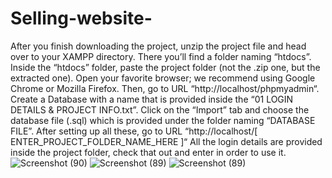 # Selling-website-
After you finish downloading the project, unzip the project file and head over to your XAMPP directory.
There you’ll find a folder naming “htdocs”.
Inside the “htdocs” folder, paste the project folder (not the .zip one, but the extracted one). 
Open your favorite browser; we recommend using Google Chrome or Mozilla Firefox.
Then, go to URL “http://localhost/phpmyadmin“.
Create a Database with a name that is provided inside the “01 LOGIN DETAILS & PROJECT INFO.txt”.
Click on the “Import” tab and choose the database file (.sql) which is provided under the folder naming “DATABASE FILE”. 
After setting up all these, go to URL “http://localhost/[ ENTER_PROJECT_FOLDER_NAME_HERE ]“ All the login details are provided inside the project folder, check that out and enter in order to use it.
![Screenshot (90)](https://user-images.githubusercontent.com/108449294/196845303-76a0f398-546e-4022-95ae-8987e2e3b469.png)
![Screenshot (89)](https://user-images.githubusercontent.com/108449294/196845327-e730bc56-6f5e-48e5-987d-24291bad6ed6.png)
![Screenshot (89)](https://user-images.githubusercontent.com/108449294/196845368-5200a190-cd3a-493d-ab17-66907bdc67e6.png)

